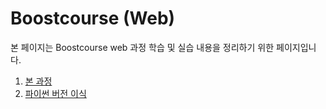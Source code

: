# Boostcourse (Web)

본 페이지는 Boostcourse web 과정 학습 및 실습 내용을 정리하기 위한 페이지입니다.

1. [본 과정](./JAVA-version)
2. [파이썬 버전 이식](./Python-version)

